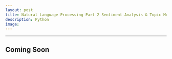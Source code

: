 ```yaml
---
layout: post
title: Natural Language Processing Part 2 Sentiment Analysis & Topic Modeling
description: Python
image: 
---
```


***

## Coming Soon